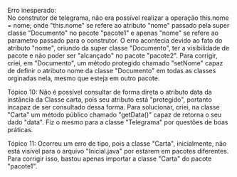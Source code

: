 Erro inesperado:    
        No construtor de telegrama, não era possível realizar a operação 
            this.nome = nome;
    onde "this.nome" se refere ao atributo "nome" passado pela super 
    classe "Documento" no pacote "pacote1" e apenas "nome" se refere ao 
    parametro passado para o construtor.
        O erro acontecia devido ao fato do atributo "nome", oriundo da
    super classe "Documento", ter a visibilidade de pacote e não poder
    ser "alcançado" no pacote "pacote2".
        Para corrigir, criei, em "Documento", um método protegido chamado
    "setNome" capaz de definir o atributo nome da classe "Documento"
    em todas as classes orginadas nela, mesmo que esteja em outro
    pacote.

Tópico 10:
        Não é possível consultar de forma direta o atributo data da instância
    da Classe carta, pois seu atributo está "protegido", portanto incapaz de
    ser consultado dessa forma. Para solucionar, criei, na classe "Carta" um
    método público chamado "getData()" capaz de retorna o seu dado "data".
    Fiz o mesmo para a classe "Telegrama" por questões de boas práticas.

Tópico 11:
        Ocorreu um erro de tipo, pois a classe "Carta", inicialmente, não 
    está visível para o arquivo "Inicial.java" por estarem em pacotes 
    diferentes. Para corrigir isso, bastou apenas importar a classe "Carta"
    do pacote "pacote1".
